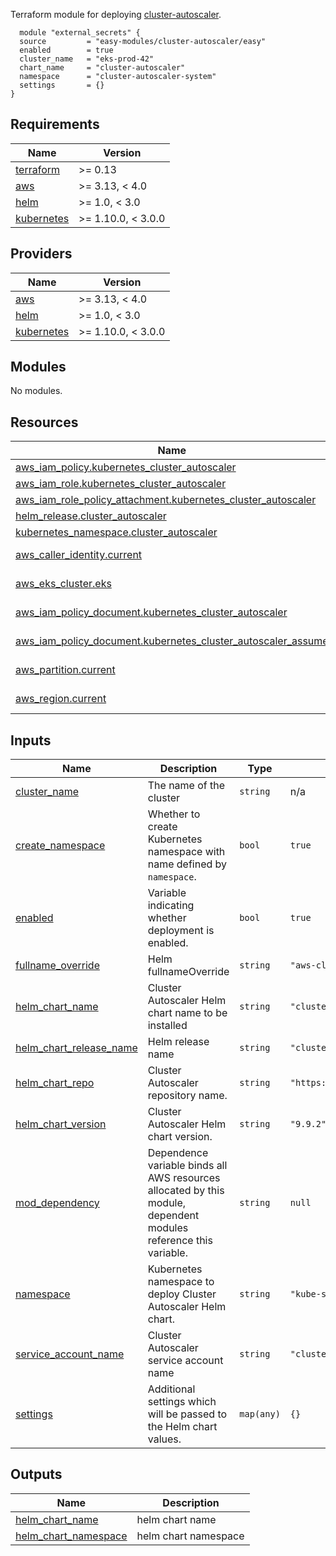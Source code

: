 Terraform module for deploying [cluster-autoscaler](https://kubernetes.github.io/autoscaler).

```hcl
  module "external_secrets" {
  source         = "easy-modules/cluster-autoscaler/easy"
  enabled        = true
  cluster_name   = "eks-prod-42"
  chart_name     = "cluster-autoscaler"
  namespace      = "cluster-autoscaler-system"
  settings       = {}
}
```
<!-- BEGINNING OF PRE-COMMIT-TERRAFORM DOCS HOOK -->
## Requirements

| Name | Version |
|------|---------|
| <a name="requirement_terraform"></a> [terraform](#requirement\_terraform) | >= 0.13 |
| <a name="requirement_aws"></a> [aws](#requirement\_aws) | >= 3.13, < 4.0 |
| <a name="requirement_helm"></a> [helm](#requirement\_helm) | >= 1.0, < 3.0 |
| <a name="requirement_kubernetes"></a> [kubernetes](#requirement\_kubernetes) | >= 1.10.0, < 3.0.0 |

## Providers

| Name | Version |
|------|---------|
| <a name="provider_aws"></a> [aws](#provider\_aws) | >= 3.13, < 4.0 |
| <a name="provider_helm"></a> [helm](#provider\_helm) | >= 1.0, < 3.0 |
| <a name="provider_kubernetes"></a> [kubernetes](#provider\_kubernetes) | >= 1.10.0, < 3.0.0 |

## Modules

No modules.

## Resources

| Name | Type |
|------|------|
| [aws_iam_policy.kubernetes_cluster_autoscaler](https://registry.terraform.io/providers/hashicorp/aws/latest/docs/resources/iam_policy) | resource |
| [aws_iam_role.kubernetes_cluster_autoscaler](https://registry.terraform.io/providers/hashicorp/aws/latest/docs/resources/iam_role) | resource |
| [aws_iam_role_policy_attachment.kubernetes_cluster_autoscaler](https://registry.terraform.io/providers/hashicorp/aws/latest/docs/resources/iam_role_policy_attachment) | resource |
| [helm_release.cluster_autoscaler](https://registry.terraform.io/providers/hashicorp/helm/latest/docs/resources/release) | resource |
| [kubernetes_namespace.cluster_autoscaler](https://registry.terraform.io/providers/hashicorp/kubernetes/latest/docs/resources/namespace) | resource |
| [aws_caller_identity.current](https://registry.terraform.io/providers/hashicorp/aws/latest/docs/data-sources/caller_identity) | data source |
| [aws_eks_cluster.eks](https://registry.terraform.io/providers/hashicorp/aws/latest/docs/data-sources/eks_cluster) | data source |
| [aws_iam_policy_document.kubernetes_cluster_autoscaler](https://registry.terraform.io/providers/hashicorp/aws/latest/docs/data-sources/iam_policy_document) | data source |
| [aws_iam_policy_document.kubernetes_cluster_autoscaler_assume](https://registry.terraform.io/providers/hashicorp/aws/latest/docs/data-sources/iam_policy_document) | data source |
| [aws_partition.current](https://registry.terraform.io/providers/hashicorp/aws/latest/docs/data-sources/partition) | data source |
| [aws_region.current](https://registry.terraform.io/providers/hashicorp/aws/latest/docs/data-sources/region) | data source |

## Inputs

| Name | Description | Type | Default | Required |
|------|-------------|------|---------|:--------:|
| <a name="input_cluster_name"></a> [cluster\_name](#input\_cluster\_name) | The name of the cluster | `string` | n/a | yes |
| <a name="input_create_namespace"></a> [create\_namespace](#input\_create\_namespace) | Whether to create Kubernetes namespace with name defined by `namespace`. | `bool` | `true` | no |
| <a name="input_enabled"></a> [enabled](#input\_enabled) | Variable indicating whether deployment is enabled. | `bool` | `true` | no |
| <a name="input_fullname_override"></a> [fullname\_override](#input\_fullname\_override) | Helm fullnameOverride | `string` | `"aws-cluster-autoscaler"` | no |
| <a name="input_helm_chart_name"></a> [helm\_chart\_name](#input\_helm\_chart\_name) | Cluster Autoscaler Helm chart name to be installed | `string` | `"cluster-autoscaler"` | no |
| <a name="input_helm_chart_release_name"></a> [helm\_chart\_release\_name](#input\_helm\_chart\_release\_name) | Helm release name | `string` | `"cluster-autoscaler"` | no |
| <a name="input_helm_chart_repo"></a> [helm\_chart\_repo](#input\_helm\_chart\_repo) | Cluster Autoscaler repository name. | `string` | `"https://kubernetes.github.io/autoscaler"` | no |
| <a name="input_helm_chart_version"></a> [helm\_chart\_version](#input\_helm\_chart\_version) | Cluster Autoscaler Helm chart version. | `string` | `"9.9.2"` | no |
| <a name="input_mod_dependency"></a> [mod\_dependency](#input\_mod\_dependency) | Dependence variable binds all AWS resources allocated by this module, dependent modules reference this variable. | `string` | `null` | no |
| <a name="input_namespace"></a> [namespace](#input\_namespace) | Kubernetes namespace to deploy Cluster Autoscaler Helm chart. | `string` | `"kube-system"` | no |
| <a name="input_service_account_name"></a> [service\_account\_name](#input\_service\_account\_name) | Cluster Autoscaler service account name | `string` | `"cluster-autoscaler"` | no |
| <a name="input_settings"></a> [settings](#input\_settings) | Additional settings which will be passed to the Helm chart values. | `map(any)` | `{}` | no |

## Outputs

| Name | Description |
|------|-------------|
| <a name="output_helm_chart_name"></a> [helm\_chart\_name](#output\_helm\_chart\_name) | helm chart name |
| <a name="output_helm_chart_namespace"></a> [helm\_chart\_namespace](#output\_helm\_chart\_namespace) | helm chart namespace |
<!-- END OF PRE-COMMIT-TERRAFORM DOCS HOOK -->
